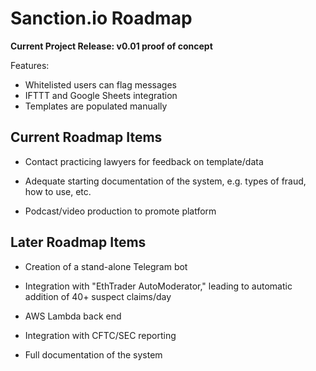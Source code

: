 # Sanction.io Roadmap

**Current Project Release: v0.01 proof of concept**

Features:
* Whitelisted users can flag messages
* IFTTT and Google Sheets integration
* Templates are populated manually

## Current Roadmap Items

* Contact practicing lawyers for feedback on template/data

* Adequate starting documentation of the system, e.g. types of fraud, how to use, etc.

* Podcast/video production to promote platform

## Later Roadmap Items

* Creation of a stand-alone Telegram bot

* Integration with "EthTrader AutoModerator," leading to automatic addition of 40+ suspect claims/day

* AWS Lambda back end

* Integration with CFTC/SEC reporting

* Full documentation of the system


